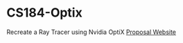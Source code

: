 # CS184-Optix
Recreate a Ray Tracer using Nvidia OptiX
[Proposal Website](https://dzhang97.github.io/CS184-Optix/)